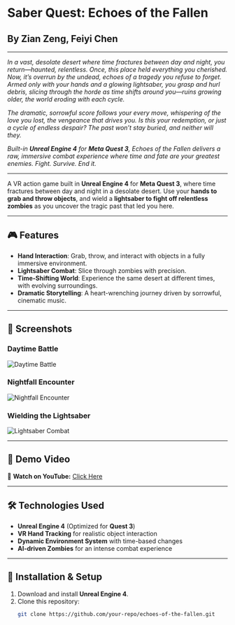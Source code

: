 # Saber Quest: Echoes of the Fallen
## By Zian Zeng, Feiyi Chen

___________________________________________________________________________________________
_In a vast, desolate desert where time fractures between day and night, you return—haunted, relentless. Once, this place held everything you cherished. Now, it’s overrun by the undead, echoes of a tragedy you refuse to forget. Armed only with your hands and a glowing lightsaber, you grasp and hurl debris, slicing through the horde as time shifts around you—ruins growing older, the world eroding with each cycle._

_The dramatic, sorrowful score follows your every move, whispering of the love you lost, the vengeance that drives you. Is this your redemption, or just a cycle of endless despair? The past won’t stay buried, and neither will they._

_Built-in **Unreal Engine 4** for **Meta Quest 3**, Echoes of the Fallen delivers a raw, immersive combat experience where time and fate are your greatest enemies. Fight. Survive. End it._
___________________________________________________________________________________________

A VR action game built in **Unreal Engine 4** for **Meta Quest 3**, where time fractures between day and night in a desolate desert. Use your **hands to grab and throw objects**, and wield a **lightsaber to fight off relentless zombies** as you uncover the tragic past that led you here.

---

## 🎮 Features
- **Hand Interaction**: Grab, throw, and interact with objects in a fully immersive environment.
- **Lightsaber Combat**: Slice through zombies with precision.
- **Time-Shifting World**: Experience the same desert at different times, with evolving surroundings.
- **Dramatic Storytelling**: A heart-wrenching journey driven by sorrowful, cinematic music.

---

## 📸 Screenshots

### Daytime Battle
![Daytime Battle](images/daytime_battle.jpg)

### Nightfall Encounter
![Nightfall Encounter](images/nightfall_encounter.jpg)

### Wielding the Lightsaber
![Lightsaber Combat](images/lightsaber_combat.jpg)

---

## 🎥 Demo Video
🔗 **Watch on YouTube:** [Click Here](https://www.youtube.com/watch?v=YOUR_VIDEO_LINK)

---

## 🛠️ Technologies Used
- **Unreal Engine 4** (Optimized for **Quest 3**)
- **VR Hand Tracking** for realistic object interaction
- **Dynamic Environment System** with time-based changes
- **AI-driven Zombies** for an intense combat experience

---

## 🚀 Installation & Setup
1. Download and install **Unreal Engine 4**.
2. Clone this repository:
   ```sh
   git clone https://github.com/your-repo/echoes-of-the-fallen.git
